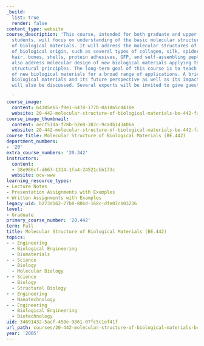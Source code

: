 ```yaml
---
_build:
  list: true
  render: false
content_type: website
course_description: 'This course, intended for both graduate and upper level undergraduate
  students, will focus on understanding of the basic molecular structural principles
  of biological materials. It will address the molecular structures of various materials
  of biological origin, such as several types of collagen, silk, spider silk, wool,
  hair, bones, shells, protein adhesives, GFP, and self-assembling peptides. It will
  also address molecular design of new biological materials applying the molecular
  structural principles. The long-term goal of this course is to teach molecular design
  of new biological materials for a broad range of applications. A brief history of
  biological materials and its future perspective as well as its impact to the society
  will also be discussed. Several experts will be invited to give guest lectures.

  '
course_image:
  content: 64305e65-f9e1-6478-177b-0a1865cd410e
  website: 20-442-molecular-structure-of-biological-materials-be-442-fall-2005
course_image_thumbnail:
  content: aecf51da-f78b-b2e8-307c-9cadb143406a
  website: 20-442-molecular-structure-of-biological-materials-be-442-fall-2005
course_title: Molecular Structure of Biological Materials (BE.442)
department_numbers:
- '20'
extra_course_numbers: '20.342'
instructors:
  content:
  - 38e986cf-d667-1314-1fa4-24521cbb173c
  website: ocw-www
learning_resource_types:
- Lecture Notes
- Presentation Assignments with Examples
- Written Assignments with Examples
legacy_uid: b273d162-77b0-806d-168c-dfe07cb03236
level:
- Graduate
primary_course_number: '20.442'
term: Fall
title: Molecular Structure of Biological Materials (BE.442)
topics:
- - Engineering
  - Biological Engineering
  - Biomaterials
- - Science
  - Biology
  - Molecular Biology
- - Science
  - Biology
  - Structural Biology
- - Engineering
  - Nanotechnology
- - Engineering
  - Biological Engineering
  - Biotechnology
uid: 34691432-5acf-450e-9861-07fc5c1ef41f
url_path: courses/20-442-molecular-structure-of-biological-materials-be-442-fall-2005
year: '2005'
---
```

